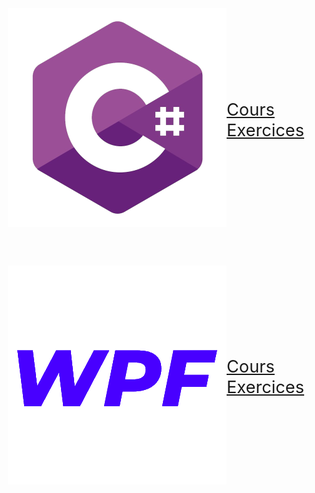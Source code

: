 <!--
<style>
   .conteneur {
      display:flex;
      flex-wrap:wrap;
      justify-content:left;
      align-items:center;
   }

   div {
      font-size: 1.8rem;
   }
</style>

<div class="conteneur">
   <img src="assets/images/csharp_350.png" style="flex; width:20%; margin:0"/>
   <div style="flex; padding-left:3rem"> 
      <div><a href="#/csharp/home">Cours</a></div>
      <div><a href="#/csharp-exos/home">Exercices</a></div>
   </div>
</div>

<div class="conteneur">
   <img src="assets/images/wpf_350.png" style="flex; width:20%; margin:0"/>
   <div style="flex; padding-left:3rem"> 
      <div><a href="#/wpf/home">Cours</a></div>
      <div><a href="#/wpf-exos/home">Exercices</a></div>
   </div>
</div>
-->

<style>
   div {
      font-size: 1.7rem;
   }
</style>

<div style="display:flex; flex-wrap:wrap; 
justify-content: center; align-items:center;">

![DockPanel](assets/images/csharp_350.png ':size=50%')

[Cours](csharp/home)<br>
[Exercices](csharp-exos/home)

</div>

<div style="display:flex; flex-wrap:wrap; 
justify-content: center; align-items:center;">

![DockPanel](assets/images/wpf_350.png ':size=50%')

[Cours](wpf/home)<br>
[Exercices](wpf-exos/home)

</div> 